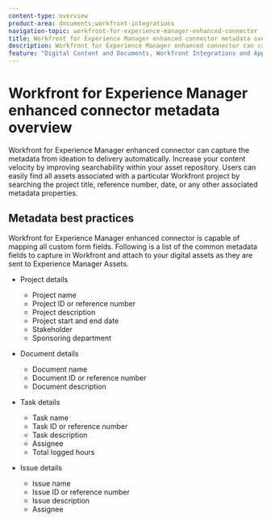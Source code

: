 ```yaml
---
content-type: overview
product-area: documents;workfront-integrations
navigation-topic: workfront-for-experience-manager-enhanced-connector
title: Workfront for Experience Manager enhanced connector metadata overview
description: Workfront for Experience Manager enhanced connector can capture the metadata from ideation to delivery automatically. Increase your content velocity by improving searchability within your asset repository. Users can easily find all assets associated with a particular Workfront project by searching the project title, reference number, date, or any other associated metadata properties.
feature: "Digital Content and Documents, Workfront Integrations and Apps"
---
```


# Workfront for Experience Manager enhanced connector metadata overview

Workfront for Experience Manager enhanced connector can capture the metadata from ideation to delivery automatically. Increase your content velocity by improving searchability within your asset repository. Users can easily find all assets associated with a particular Workfront project by searching the project title, reference number, date, or any other associated metadata properties.

## Metadata best practices

Workfront for Experience Manager enhanced connector is capable of mapping all custom form fields. Following is a list of the common metadata fields to capture in Workfront and attach to your digital assets as they are sent to Experience Manager Assets.

* Project details

   * Project name
   * Project ID or reference number
   * Project description
   * Project start and end date
   * Stakeholder
   * Sponsoring department

* Document details

   * Document name
   * Document ID or reference number
   * Document description

* Task details

   * Task name
   * Task ID or reference number
   * Task description
   * Assignee
   * Total logged hours

* Issue details

   * Issue name
   * Issue ID or reference number
   * Issue description
   * Assignee

